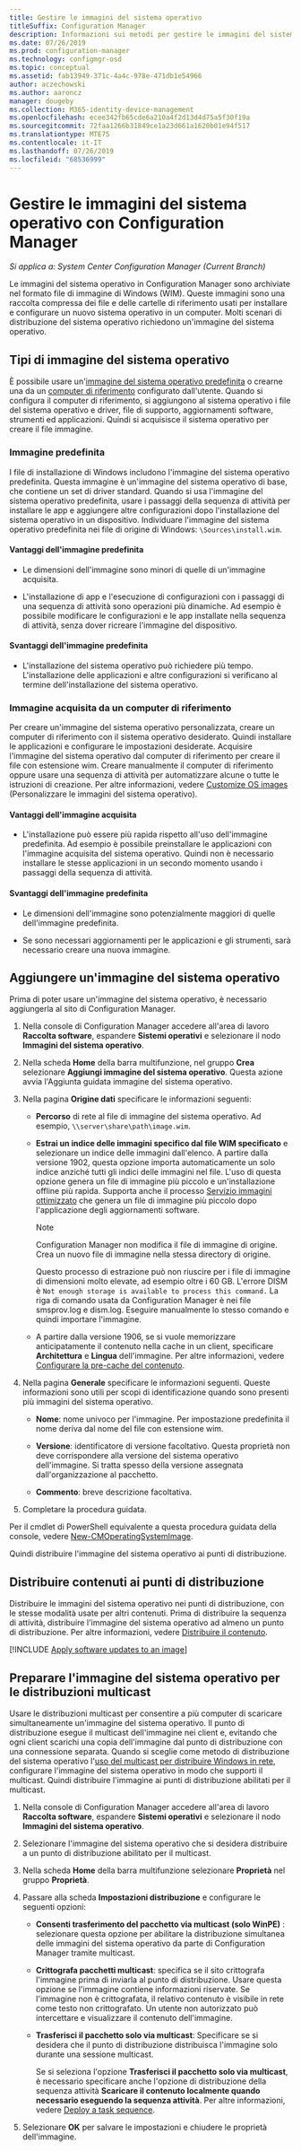 ```yaml
---
title: Gestire le immagini del sistema operativo
titleSuffix: Configuration Manager
description: Informazioni sui metodi per gestire le immagini del sistema operativo archiviate nei file di immagine di Windows (WIM).
ms.date: 07/26/2019
ms.prod: configuration-manager
ms.technology: configmgr-osd
ms.topic: conceptual
ms.assetid: fab13949-371c-4a4c-978e-471db1e54966
author: aczechowski
ms.author: aaroncz
manager: dougeby
ms.collection: M365-identity-device-management
ms.openlocfilehash: ecee342fb65cde6a210a4f2d13d4d75a5f30f19a
ms.sourcegitcommit: 72faa1266b31849ce1a23d661a1620b01e94f517
ms.translationtype: MTE75
ms.contentlocale: it-IT
ms.lasthandoff: 07/26/2019
ms.locfileid: "68536999"
---
```

# <a name="manage-os-images-with-configuration-manager"></a>Gestire le immagini del sistema operativo con Configuration Manager

*Si applica a: System Center Configuration Manager (Current Branch)*

Le immagini del sistema operativo in Configuration Manager sono archiviate nel formato file di immagine di Windows (WIM). Queste immagini sono una raccolta compressa dei file e delle cartelle di riferimento usati per installare e configurare un nuovo sistema operativo in un computer. Molti scenari di distribuzione del sistema operativo richiedono un'immagine del sistema operativo.


## <a name="os-image-types"></a>Tipi di immagine del sistema operativo

È possibile usare un'[immagine del sistema operativo predefinita](#default-image) o crearne una da un [computer di riferimento](#bkmk_capture) configurato dall'utente. Quando si configura il computer di riferimento, si aggiungono al sistema operativo i file del sistema operativo e driver, file di supporto, aggiornamenti software, strumenti ed applicazioni. Quindi si acquisisce il sistema operativo per creare il file immagine.

### <a name="default-image"></a>Immagine predefinita

I file di installazione di Windows includono l'immagine del sistema operativo predefinita. Questa immagine è un'immagine del sistema operativo di base, che contiene un set di driver standard. Quando si usa l'immagine del sistema operativo predefinita, usare i passaggi della sequenza di attività per installare le app e aggiungere altre configurazioni dopo l'installazione del sistema operativo in un dispositivo. Individuare l'immagine del sistema operativo predefinita nei file di origine di Windows: `\Sources\install.wim`.  

#### <a name="default-image-advantages"></a>Vantaggi dell'immagine predefinita

- Le dimensioni dell'immagine sono minori di quelle di un'immagine acquisita.  

- L'installazione di app e l'esecuzione di configurazioni con i passaggi di una sequenza di attività sono operazioni più dinamiche. Ad esempio è possibile modificare le configurazioni e le app installate nella sequenza di attività, senza dover ricreare l'immagine del dispositivo.  

#### <a name="default-image-disadvantages"></a>Svantaggi dell'immagine predefinita

- L'installazione del sistema operativo può richiedere più tempo. L'installazione delle applicazioni e altre configurazioni si verificano al termine dell'installazione del sistema operativo.  


### <a name="bkmk_capture"></a> Immagine acquisita da un computer di riferimento

Per creare un'immagine del sistema operativo personalizzata, creare un computer di riferimento con il sistema operativo desiderato. Quindi installare le applicazioni e configurare le impostazioni desiderate. Acquisire l'immagine del sistema operativo dal computer di riferimento per creare il file con estensione wim. Creare manualmente il computer di riferimento oppure usare una sequenza di attività per automatizzare alcune o tutte le istruzioni di creazione. Per altre informazioni, vedere [Customize OS images](/sccm/osd/get-started/customize-operating-system-images) (Personalizzare le immagini del sistema operativo).  

#### <a name="captured-image-advantages"></a>Vantaggi dell'immagine acquisita

- L'installazione può essere più rapida rispetto all'uso dell'immagine predefinita. Ad esempio è possibile preinstallare le applicazioni con l'immagine acquisita del sistema operativo. Quindi non è necessario installare le stesse applicazioni in un secondo momento usando i passaggi della sequenza di attività.  

#### <a name="captured-image-disadvantages"></a>Svantaggi dell'immagine predefinita

- Le dimensioni dell'immagine sono potenzialmente maggiori di quelle dell'immagine predefinita.  

- Se sono necessari aggiornamenti per le applicazioni e gli strumenti, sarà necessario creare una nuova immagine.  


## <a name="BKMK_AddOSImages"></a> Aggiungere un'immagine del sistema operativo  

Prima di poter usare un'immagine del sistema operativo, è necessario aggiungerla al sito di Configuration Manager.

1. Nella console di Configuration Manager accedere all'area di lavoro **Raccolta software**, espandere **Sistemi operativi** e selezionare il nodo **Immagini del sistema operativo**.  

2. Nella scheda **Home** della barra multifunzione, nel gruppo **Crea** selezionare **Aggiungi immagine del sistema operativo**. Questa azione avvia l'Aggiunta guidata immagine del sistema operativo.  

3. Nella pagina **Origine dati** specificare le informazioni seguenti:

    - **Percorso** di rete al file di immagine del sistema operativo. Ad esempio, `\\server\share\path\image.wim`.

    - **Estrai un indice delle immagini specifico dal file WIM specificato** e selezionare un indice delle immagini dall'elenco.<!--3719699--> A partire dalla versione 1902, questa opzione importa automaticamente un solo indice anziché tutti gli indici delle immagini nel file. L'uso di questa opzione genera un file di immagine più piccolo e un'installazione offline più rapida. Supporta anche il processo [Servizio immagini ottimizzato](#bkmk_resetbase) che genera un file di immagine più piccolo dopo l'applicazione degli aggiornamenti software.  

        > [!Note]  
        > Configuration Manager non modifica il file di immagine di origine. Crea un nuovo file di immagine nella stessa directory di origine.
        >
        > Questo processo di estrazione può non riuscire per i file di immagine di dimensioni molto elevate, ad esempio oltre i 60 GB. L'errore DISM è `Not enough storage is available to process this command.` La riga di comando usata da Configuration Manager è nei file smsprov.log e dism.log. Eseguire manualmente lo stesso comando e quindi importare l'immagine.<!-- SCCMDocs-pr issue 3502 -->  

    - A partire dalla versione 1906, se si vuole memorizzare anticipatamente il contenuto nella cache in un client, specificare **Architettura** e **Lingua** dell'immagine. Per altre informazioni, vedere [Configurare la pre-cache del contenuto](/sccm/osd/deploy-use/configure-precache-content).<!--4224642-->  

4. Nella pagina **Generale** specificare le informazioni seguenti. Queste informazioni sono utili per scopi di identificazione quando sono presenti più immagini del sistema operativo.  

    - **Nome**: nome univoco per l'immagine. Per impostazione predefinita il nome deriva dal nome del file con estensione wim.  

    - **Versione**: identificatore di versione facoltativo. Questa proprietà non deve corrispondere alla versione del sistema operativo dell'immagine. Si tratta spesso della versione assegnata dall'organizzazione al pacchetto.  

    - **Commento**: breve descrizione facoltativa.  

5. Completare la procedura guidata.  

Per il cmdlet di PowerShell equivalente a questa procedura guidata della console, vedere [New-CMOperatingSystemImage](https://docs.microsoft.com/powershell/module/configurationmanager/new-cmoperatingsystemimage?view=sccm-ps).

Quindi distribuire l'immagine del sistema operativo ai punti di distribuzione.  


## <a name="BKMK_DistributeBootImages"></a> Distribuire contenuti ai punti di distribuzione  

Distribuire le immagini del sistema operativo nei punti di distribuzione, con le stesse modalità usate per altri contenuti. Prima di distribuire la sequenza di attività, distribuire l'immagine del sistema operativo ad almeno un punto di distribuzione. Per altre informazioni, vedere [Distribuire il contenuto](/sccm/core/servers/deploy/configure/deploy-and-manage-content#bkmk_distribute).  


[!INCLUDE [Apply software updates to an image](includes/wim-apply-updates.md)]


## <a name="BKMK_OSImageMulticast"></a> Preparare l'immagine del sistema operativo per le distribuzioni multicast  

Usare le distribuzioni multicast per consentire a più computer di scaricare simultaneamente un'immagine del sistema operativo. Il punto di distribuzione esegue il multicast dell'immagine nei client e, evitando che ogni client scarichi una copia dell'immagine dal punto di distribuzione con una connessione separata. Quando si sceglie come metodo di distribuzione del sistema operativo l'[uso del multicast per distribuire Windows in rete](/sccm/osd/deploy-use/use-multicast-to-deploy-windows-over-the-network), configurare l'immagine del sistema operativo in modo che supporti il multicast. Quindi distribuire l'immagine ai punti di distribuzione abilitati per il multicast.

1. Nella console di Configuration Manager accedere all'area di lavoro **Raccolta software**, espandere **Sistemi operativi** e selezionare il nodo **Immagini del sistema operativo**.  

2. Selezionare l'immagine del sistema operativo che si desidera distribuire a un punto di distribuzione abilitato per il multicast.  

3. Nella scheda **Home** della barra multifunzione selezionare **Proprietà** nel gruppo **Proprietà**.  

4. Passare alla scheda **Impostazioni distribuzione** e configurare le seguenti opzioni:  

    - **Consenti trasferimento del pacchetto via multicast (solo WinPE)** : selezionare questa opzione per abilitare la distribuzione simultanea delle immagini del sistema operativo da parte di Configuration Manager tramite multicast.  

    - **Crittografa pacchetti multicast**: specifica se il sito crittografa l'immagine prima di inviarla al punto di distribuzione. Usare questa opzione se l'immagine contiene informazioni riservate. Se l'immagine non è crittografata, il relativo contenuto è visibile in rete come testo non crittografato. Un utente non autorizzato può intercettare e visualizzare il contenuto dell'immagine.  

    - **Trasferisci il pacchetto solo via multicast**: Specificare se si desidera che il punto di distribuzione distribuisca l'immagine solo durante una sessione multicast.  

         Se si seleziona l'opzione **Trasferisci il pacchetto solo via multicast**, è necessario specificare anche l'opzione di distribuzione della sequenza attività **Scaricare il contenuto localmente quando necessario eseguendo la sequenza attività**. Per altre informazioni, vedere [Deploy a task sequence](/sccm/osd/deploy-use/deploy-a-task-sequence).  

5. Selezionare **OK** per salvare le impostazioni e chiudere le proprietà dell'immagine.  
